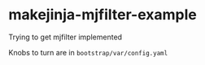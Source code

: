 # makejinja-mjfilter-example

Trying to get mjfilter implemented

Knobs to turn are in `bootstrap/var/config.yaml`
